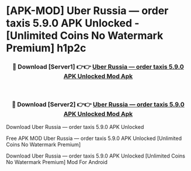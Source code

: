 # [APK-MOD] Uber Russia — order taxis 5.9.0 APK Unlocked - [Unlimited Coins No Watermark Premium] h1p2c



<div align="center">
<h3>🔴 Download [Server1] 👉👉 <a href="https://momento.my/?title=Uber_Russia_—_order_taxis_5.9.0_APK_Unlocked">Uber Russia — order taxis 5.9.0 APK Unlocked Mod Apk</a></h3><br>

<h3>🔴 Download [Server2] 👉👉 <a href="https://momento.my/?title=Uber_Russia_—_order_taxis_5.9.0_APK_Unlocked">Uber Russia — order taxis 5.9.0 APK Unlocked Mod Apk</a></h3>
</div>



Download Uber Russia — order taxis 5.9.0 APK Unlocked 

Free APK MOD Uber Russia — order taxis 5.9.0 APK Unlocked [Unlimited Coins No Watermark Premium]

Download Uber Russia — order taxis 5.9.0 APK Unlocked [Unlimited Coins No Watermark Premium] Mod For Android
